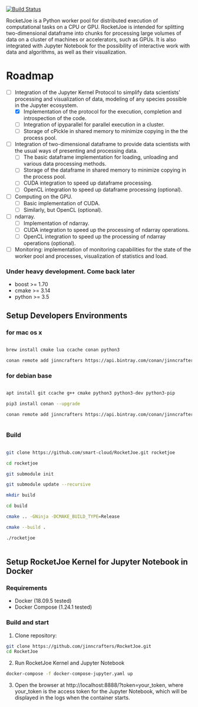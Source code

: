 [![Build Status](https://travis-ci.org/jinncrafters/RocketJoe.svg?branch=master)](https://travis-ci.org/jinncrafters/RocketJoe)

RoсketJoe is a Python worker pool for distributed execution of computational tasks on a CPU or GPU. RocketJoe is intended for splitting two-dimensional dataframe into chunks for processing large volumes of data on a cluster of machines or accelerators, such as GPUs. It is also integrated with Jupyter Notebook for the possibility of interactive work with data and algorithms, as well as their visualization.

# Roadmap
- [ ] Integration of the Jupyter Kernel Protocol to simplify data scientists' processing and visualization of data, modeling of any species possible in the Jupyter ecosystem.
   - [x] Implementation of the protocol for the execution, completion and introspection of the code.
   - [ ] Integration of ipyparallel for parallel execution in a cluster.
   - [ ] Storage of cPickle in shared memory to minimize copying in the the process pool.
- [ ] Integration of two-dimensional dataframe to provide data scientists with the usual ways of presenting and processing data.
   - [ ] The basic dataframe implementation for loading, unloading and various data processing methods.
   - [ ] Storage of the dataframe in shared memory to minimize copying in the process pool.
   - [ ] CUDA integration to speed up dataframe processing.
   - [ ] OpenCL integration to speed up dataframe processing (optional).
- [ ] Computing on the GPU.
   - [ ] Basic implementation of CUDA.
   - [ ] Similarly, but OpenCL (optional).
- [ ] ndarray.
   - [ ] Implementation of ndarray.
   - [ ] CUDA integration to speed up the processing of ndarray operations.
   - [ ] OpenCL integration to speed up the processing of ndarray operations (optional).
- [ ] Monitoring: implementation of monitoring capabilities for the state of the worker pool and processes, visualization of statistics and load.

### Under heavy development. Come back later

* boost  >=  1.70
* cmake  >=  3.14
* python >=  3.5

## Setup Developers Environments 

### for mac os x 

```bash

brew install cmake lua ccache conan python3

conan remote add jinncrafters https://api.bintray.com/conan/jinncrafters/conan

```
### for debian base

```bash

apt install git ccache g++ cmake python3 python3-dev python3-pip

pip3 install conan --upgrade

conan remote add jinncrafters https://api.bintray.com/conan/jinncrafters/conan
 
```

### Build 

```bash

git clone https://github.com/smart-cloud/RocketJoe.git rocketjoe

cd rocketjoe

git submodule init

git submodule update --recursive

mkdir build

cd build

cmake .. -GNinja -DCMAKE_BUILD_TYPE=Release

cmake --build .

./rocketjoe 
 
```

## Setup RocketJoe Kernel for Jupyter Notebook in Docker

### Requirements
* Docker (18.09.5 tested)
* Docker Compose (1.24.1 tested)

### Build and start
1. Clone repository:
```bash
git clone https://github.com/jinncrafters/RocketJoe.git
cd RocketJoe
```

2. Run RocketJoe Kernel and Jupyter Notebook
```bash
docker-compose -f docker-compose-jupyter.yaml up
```

3. Open the browser at http://localhost:8888/?token=your_token, where your_token
is the access token for the Jupyter Notebook, which will be displayed in the
logs when the container starts.
